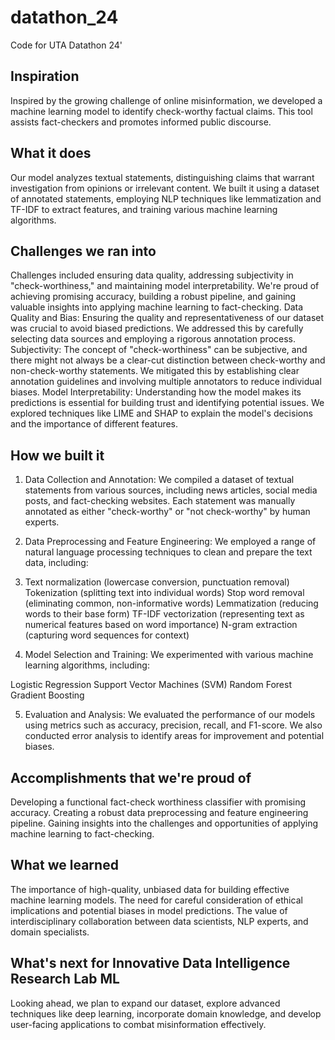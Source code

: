 # datathon_24
Code for UTA Datathon 24'



## Inspiration
Inspired by the growing challenge of online misinformation, we developed a machine learning model to identify check-worthy factual claims. This tool assists fact-checkers and promotes informed public discourse.

## What it does
Our model analyzes textual statements, distinguishing claims that warrant investigation from opinions or irrelevant content. We built it using a dataset of annotated statements, employing NLP techniques like lemmatization and TF-IDF to extract features, and training various machine learning algorithms.

## Challenges we ran into
Challenges included ensuring data quality, addressing subjectivity in "check-worthiness," and maintaining model interpretability. We're proud of achieving promising accuracy, building a robust pipeline, and gaining valuable insights into applying machine learning to fact-checking.
Data Quality and Bias: Ensuring the quality and representativeness of our dataset was crucial to avoid biased predictions. We addressed this by carefully selecting data sources and employing a rigorous annotation process.
Subjectivity: The concept of "check-worthiness" can be subjective, and there might not always be a clear-cut distinction between check-worthy and non-check-worthy statements. We mitigated this by establishing clear annotation guidelines and involving multiple annotators to reduce individual biases.
Model Interpretability: Understanding how the model makes its predictions is essential for building trust and identifying potential issues. We explored techniques like LIME and SHAP to explain the model's decisions and the importance of different features.

## How we built it
1. Data Collection and Annotation: We compiled a dataset of textual statements from various sources, including news articles, social media posts, and fact-checking websites. Each statement was manually annotated as either "check-worthy" or "not check-worthy" by human experts.

2. Data Preprocessing and Feature Engineering: We employed a range of natural language processing techniques to clean and prepare the text data, including:

3. Text normalization (lowercase conversion, punctuation removal)
Tokenization (splitting text into individual words)
Stop word removal (eliminating common, non-informative words)
Lemmatization (reducing words to their base form)
TF-IDF vectorization (representing text as numerical features based on word importance)
N-gram extraction (capturing word sequences for context)
4. Model Selection and Training: We experimented with various machine learning algorithms, including:

Logistic Regression
Support Vector Machines (SVM)
Random Forest
Gradient Boosting

5. Evaluation and Analysis: We evaluated the performance of our models using metrics such as accuracy, precision, recall, and F1-score. We also conducted error analysis to identify areas for improvement and potential biases.

## Accomplishments that we're proud of
Developing a functional fact-check worthiness classifier with promising accuracy.
Creating a robust data preprocessing and feature engineering pipeline.
Gaining insights into the challenges and opportunities of applying machine learning to fact-checking.

## What we learned
The importance of high-quality, unbiased data for building effective machine learning models.
The need for careful consideration of ethical implications and potential biases in model predictions.
The value of interdisciplinary collaboration between data scientists, NLP experts, and domain specialists.

## What's next for Innovative Data Intelligence Research Lab ML
Looking ahead, we plan to expand our dataset, explore advanced techniques like deep learning, incorporate domain knowledge, and develop user-facing applications to combat misinformation effectively.
